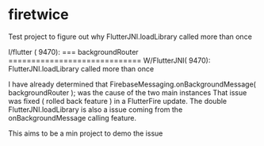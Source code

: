 # firetwice

Test project to figure out why FlutterJNI.loadLibrary called more than once

I/flutter ( 9470): === backgroundRouter =============================
W/FlutterJNI( 9470): FlutterJNI.loadLibrary called more than once

I have already determined that FirebaseMessaging.onBackgroundMessage( backgroundRouter ); was the cause of the two main instances
That issue was fixed ( rolled back feature ) in a FlutterFire update.  The double FlutterJNI.loadLibrary is also a issue coming
from the onBackgroundMessage calling feature.

This aims to be a min project to demo the issue